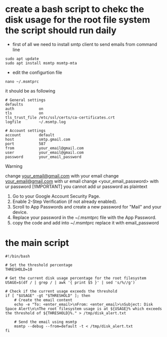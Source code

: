 # create a  bash script to chekc the disk usage for the root file system the script should run daily



- first of all we need to install  smtp client to send emails from command line
```
sudo apt update
sudo apt install msmtp msmtp-mta
```
- edit the configurtion file
```
nano ~/.msmtprc
```
it should be as following 
```
# General settings
defaults
auth           on
tls            on
tls_trust_file /etc/ssl/certs/ca-certificates.crt
logfile        ~/.msmtp.log

# Account settings
account        default
host           smtp.gmail.com
port           587
from           your_email@gmail.com
user           your_email@gmail.com
password       your_email_password
```
> [!WARNING]
> change <your_email@gmail.com> with your email
> change <your_email@gmail.com> with ur email
> change <your_email_password> with ur password
> [!IMPORTANT]
> you cannot add ur password as plaintext
1. Go to your Google Account Security Page.
2. Enable 2-Step Verification (if not already enabled).
3. Scroll to App Passwords and create a new password for "Mail" and your device.
4. Replace your password in the ~/.msmtprc file with the App Password.
5. copy the code and add into ~/.msmtprc replace it with email_password
# the main script 
```
#!/bin/bash

# Set the threshold percentage
THRESHOLD=10

# Get the current disk usage percentage for the root filesystem
USAGE=$(df / | grep / | awk '{ print $5 }' | sed 's/%//g')

# Check if the current usage exceeds the threshold
if [ "$USAGE" -gt "$THRESHOLD" ]; then
    # Create the email content
    echo -e "To: <enter_email>\nFrom: <enter_email>\nSubject: Disk Space Alert\n\nThe root filesystem usage is at ${USAGE}% which exceeds the threshold of ${THRESHOLD}%." > /tmp/disk_alert.txt

    # Send the email using msmtp
    msmtp --debug --from=default -t < /tmp/disk_alert.txt
fi
```
